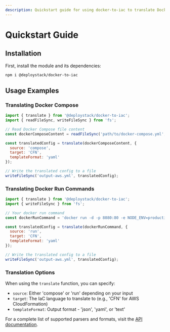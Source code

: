 ```yaml
---
description: Quickstart guide for using docker-to-iac to translate Docker run commands and Docker Compose files into infrastructure as code templates
---
```


# Quickstart Guide

## Installation

First, install the module and its dependencies:

```bash
npm i @deploystack/docker-to-iac
```

## Usage Examples

### Translating Docker Compose

```javascript
import { translate } from '@deploystack/docker-to-iac';
import { readFileSync, writeFileSync } from 'fs';

// Read Docker Compose file content
const dockerComposeContent = readFileSync('path/to/docker-compose.yml', 'utf8');

const translatedConfig = translate(dockerComposeContent, {
  source: 'compose',
  target: 'CFN',
  templateFormat: 'yaml'
});

// Write the translated config to a file
writeFileSync('output-aws.yml', translatedConfig);
```

### Translating Docker Run Commands

```javascript
import { translate } from '@deploystack/docker-to-iac';
import { writeFileSync } from 'fs';

// Your docker run command
const dockerRunCommand = 'docker run -d -p 8080:80 -e NODE_ENV=production nginx:latest';

const translatedConfig = translate(dockerRunCommand, {
  source: 'run',
  target: 'CFN',
  templateFormat: 'yaml'
});

// Write the translated config to a file
writeFileSync('output-aws.yml', translatedConfig);
```

### Translation Options

When using the `translate` function, you can specify:

- `source`: Either 'compose' or 'run' depending on your input
- `target`: The IaC language to translate to (e.g., 'CFN' for AWS CloudFormation)
- `templateFormat`: Output format - 'json', 'yaml', or 'text'

For a complete list of supported parsers and formats, visit the [API documentation](/docs/docker-to-iac/api.md).
